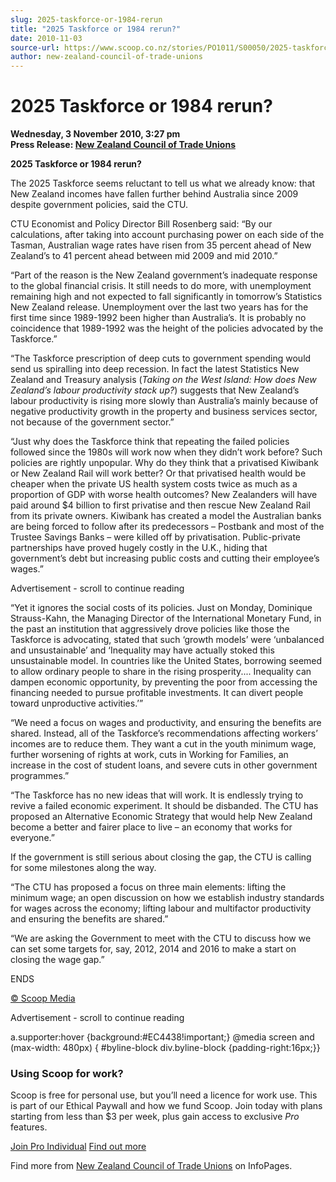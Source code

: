 ```yaml
---
slug: 2025-taskforce-or-1984-rerun
title: "2025 Taskforce or 1984 rerun?"
date: 2010-11-03
source-url: https://www.scoop.co.nz/stories/PO1011/S00050/2025-taskforce-or-1984-rerun.htm
author: new-zealand-council-of-trade-unions
---
```

2025 Taskforce or 1984 rerun?
=============================

**Wednesday, 3 November 2010, 3:27 pm**  
**Press Release: [New Zealand Council of Trade Unions](https://info.scoop.co.nz/New_Zealand_Council_of_Trade_Unions)**

**2025 Taskforce or 1984 rerun?**

The 2025 Taskforce seems reluctant to tell us what we already know: that New Zealand incomes have fallen further behind Australia since 2009 despite government policies, said the CTU.

CTU Economist and Policy Director Bill Rosenberg said: “By our calculations, after taking into account purchasing power on each side of the Tasman, Australian wage rates have risen from 35 percent ahead of New Zealand’s to 41 percent ahead between mid 2009 and mid 2010.”

“Part of the reason is the New Zealand government’s inadequate response to the global financial crisis. It still needs to do more, with unemployment remaining high and not expected to fall significantly in tomorrow’s Statistics New Zealand release. Unemployment over the last two years has for the first time since 1989-1992 been higher than Australia’s. It is probably no coincidence that 1989-1992 was the height of the policies advocated by the Taskforce.”

“The Taskforce prescription of deep cuts to government spending would send us spiralling into deep recession. In fact the latest Statistics New Zealand and Treasury analysis (_Taking on the West Island: How does New Zealand’s labour productivity stack up?_) suggests that New Zealand’s labour productivity is rising more slowly than Australia’s mainly because of negative productivity growth in the property and business services sector, not because of the government sector.”

“Just why does the Taskforce think that repeating the failed policies followed since the 1980s will work now when they didn’t work before? Such policies are rightly unpopular. Why do they think that a privatised Kiwibank or New Zealand Rail will work better? Or that privatised health would be cheaper when the private US health system costs twice as much as a proportion of GDP with worse health outcomes? New Zealanders will have paid around $4 billion to first privatise and then rescue New Zealand Rail from its private owners. Kiwibank has created a model the Australian banks are being forced to follow after its predecessors – Postbank and most of the Trustee Savings Banks – were killed off by privatisation. Public-private partnerships have proved hugely costly in the U.K., hiding that government’s debt but increasing public costs and cutting their employee’s wages.”

Advertisement - scroll to continue reading





“Yet it ignores the social costs of its policies. Just on Monday, Dominique Strauss-Kahn, the Managing Director of the International Monetary Fund, in the past an institution that aggressively drove policies like those the Taskforce is advocating, stated that such ‘growth models’ were ‘unbalanced and unsustainable’ and ‘Inequality may have actually stoked this unsustainable model. In countries like the United States, borrowing seemed to allow ordinary people to share in the rising prosperity.... Inequality can dampen economic opportunity, by preventing the poor from accessing the financing needed to pursue profitable investments. It can divert people toward unproductive activities.’”

“We need a focus on wages and productivity, and ensuring the benefits are shared. Instead, all of the Taskforce’s recommendations affecting workers’ incomes are to reduce them. They want a cut in the youth minimum wage, further worsening of rights at work, cuts in Working for Families, an increase in the cost of student loans, and severe cuts in other government programmes.”

“The Taskforce has no new ideas that will work. It is endlessly trying to revive a failed economic experiment. It should be disbanded. The CTU has proposed an Alternative Economic Strategy that would help New Zealand become a better and fairer place to live – an economy that works for everyone.”

If the government is still serious about closing the gap, the CTU is calling for some milestones along the way.

“The CTU has proposed a focus on three main elements: lifting the minimum wage; an open discussion on how we establish industry standards for wages across the economy; lifting labour and multifactor productivity and ensuring the benefits are shared.”

“We are asking the Government to meet with the CTU to discuss how we can set some targets for, say, 2012, 2014 and 2016 to make a start on closing the wage gap.”

ENDS  

[© Scoop Media](http://www.scoop.co.nz/about/terms.html)  

Advertisement - scroll to continue reading



a.supporter:hover {background:#EC4438!important;} @media screen and (max-width: 480px) { #byline-block div.byline-block {padding-right:16px;}}

### Using Scoop for work?

Scoop is free for personal use, but you’ll need a licence for work use. This is part of our Ethical Paywall and how we fund Scoop. Join today with plans starting from less than $3 per week, plus gain access to exclusive _Pro_ features.  
  
[Join Pro Individual](https://pro.scoop.co.nz/Individual/?from=ProIn24) [Find out more](https://pro.scoop.co.nz/using-scoop-for-work/?from=ProIn24)

Find more from [New Zealand Council of Trade Unions](https://info.scoop.co.nz/New_Zealand_Council_of_Trade_Unions) on InfoPages.